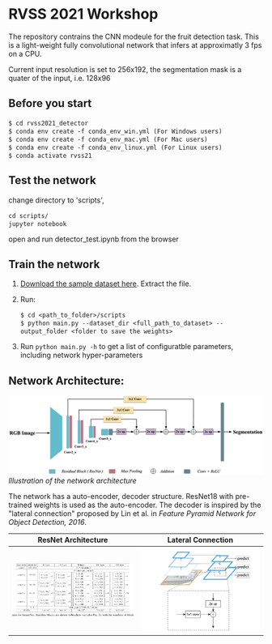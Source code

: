 # RVSS 2021 Workshop
The repository contrains the CNN modeule for the fruit detection task.
This is a light-weight fully convolutional network that infers at approximatly 3 fps on a CPU. 

Current input resolution is set to 256x192, the segmentation mask is a quater of the input, i.e. 128x96
## Before you start
```
$ cd rvss2021_detector
$ conda env create -f conda_env_win.yml (For Windows users)
$ conda env create -f conda_env_mac.yml (For Mac users)
$ conda env create -f conda_env_linux.yml (For Linux users)
$ conda activate rvss21
```

## Test the network
change directory to 'scripts', 
```
cd scripts/
jupyter notebook
```
open and run detector_test.ipynb from the browser

## Train the network
1. [Download the sample dataset here](https://anu365-my.sharepoint.com/:u:/g/personal/u5240496_anu_edu_au/Ec3PqU60nk5Amcfznr25XpMBthefcgvu6cqG340p8cDYFQ?e=HKRQ53). Extract the file.

2. Run:
    ```
    $ cd <path_to_folder>/scripts
    $ python main.py --dataset_dir <full_path_to_dataset> --output_folder <folder to save the weights>
    ```
3. Run `python main.py -h` to get a list of configuratble parameters, including network hyper-parameters


## Network Architecture:
![Network Architecture](readme_pics/rvss_arch.png)
*Illustration of the network architecture*

The network has a auto-encoder, decoder structure.
ResNet18 with pre-trained weights is used as the auto-encoder. 
The decoder is inspired by the "lateral connection" proposed by Lin et al. in _Feature Pyramid Network for Object Detection, 2016_. 

 

ResNet Architecture             |  Lateral Connection
:-------------------------:|:-------------------------:
<img src="readme_pics/resnet.png" width="500">  |  <img src="readme_pics/skip_connection.png" width="500">

